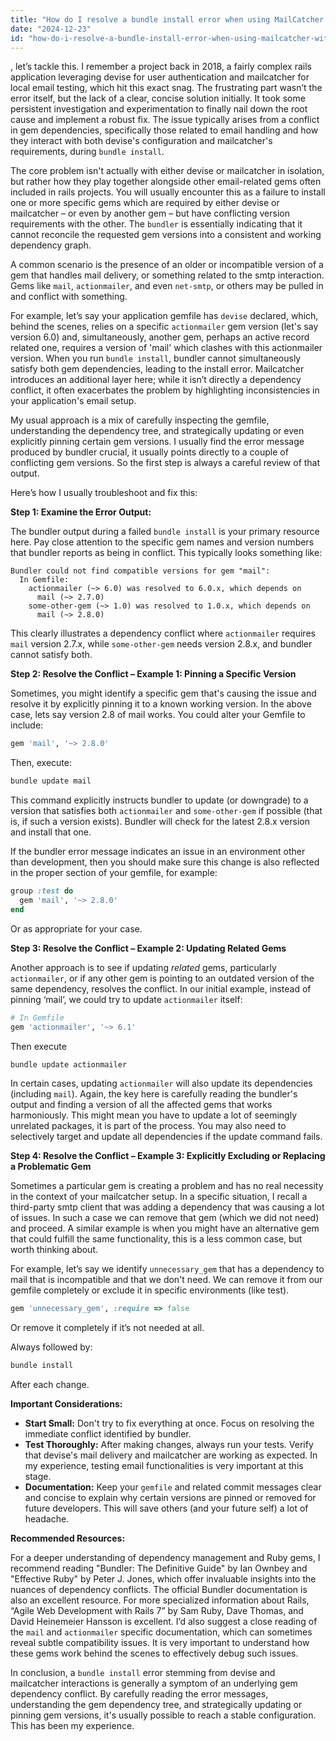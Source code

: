 ```yaml
---
title: "How do I resolve a bundle install error when using MailCatcher with Devise?"
date: "2024-12-23"
id: "how-do-i-resolve-a-bundle-install-error-when-using-mailcatcher-with-devise"
---
```


, let’s tackle this. I remember a project back in 2018, a fairly complex rails application leveraging devise for user authentication and mailcatcher for local email testing, which hit this exact snag. The frustrating part wasn’t the error itself, but the lack of a clear, concise solution initially. It took some persistent investigation and experimentation to finally nail down the root cause and implement a robust fix. The issue typically arises from a conflict in gem dependencies, specifically those related to email handling and how they interact with both devise's configuration and mailcatcher's requirements, during `bundle install`.

The core problem isn't actually with either devise or mailcatcher in isolation, but rather how they play together alongside other email-related gems often included in rails projects. You will usually encounter this as a failure to install one or more specific gems which are required by either devise or mailcatcher – or even by another gem – but have conflicting version requirements with the other. The `bundler` is essentially indicating that it cannot reconcile the requested gem versions into a consistent and working dependency graph.

A common scenario is the presence of an older or incompatible version of a gem that handles mail delivery, or something related to the smtp interaction. Gems like `mail`, `actionmailer`, and even `net-smtp`, or others may be pulled in and conflict with something.

For example, let’s say your application gemfile has `devise` declared, which, behind the scenes, relies on a specific `actionmailer` gem version (let's say version 6.0) and, simultaneously, another gem, perhaps an active record related one, requires a version of 'mail' which clashes with this actionmailer version. When you run `bundle install`, bundler cannot simultaneously satisfy both gem dependencies, leading to the install error. Mailcatcher introduces an additional layer here; while it isn’t directly a dependency conflict, it often exacerbates the problem by highlighting inconsistencies in your application's email setup.

My usual approach is a mix of carefully inspecting the gemfile, understanding the dependency tree, and strategically updating or even explicitly pinning certain gem versions. I usually find the error message produced by bundler crucial, it usually points directly to a couple of conflicting gem versions. So the first step is always a careful review of that output.

Here’s how I usually troubleshoot and fix this:

**Step 1: Examine the Error Output:**

The bundler output during a failed `bundle install` is your primary resource here. Pay close attention to the specific gem names and version numbers that bundler reports as being in conflict. This typically looks something like:

```
Bundler could not find compatible versions for gem "mail":
  In Gemfile:
    actionmailer (~> 6.0) was resolved to 6.0.x, which depends on
      mail (~> 2.7.0)
    some-other-gem (~> 1.0) was resolved to 1.0.x, which depends on
      mail (~> 2.8.0)
```

This clearly illustrates a dependency conflict where `actionmailer` requires `mail` version 2.7.x, while `some-other-gem` needs version 2.8.x, and bundler cannot satisfy both.

**Step 2: Resolve the Conflict – Example 1: Pinning a Specific Version**

Sometimes, you might identify a specific gem that's causing the issue and resolve it by explicitly pinning it to a known working version. In the above case, lets say version 2.8 of mail works. You could alter your Gemfile to include:

```ruby
gem 'mail', '~> 2.8.0'
```

Then, execute:

```bash
bundle update mail
```

This command explicitly instructs bundler to update (or downgrade) to a version that satisfies both `actionmailer` and `some-other-gem` if possible (that is, if such a version exists). Bundler will check for the latest 2.8.x version and install that one.

If the bundler error message indicates an issue in an environment other than development, then you should make sure this change is also reflected in the proper section of your gemfile, for example:

```ruby
group :test do
  gem 'mail', '~> 2.8.0'
end
```
Or as appropriate for your case.

**Step 3: Resolve the Conflict – Example 2: Updating Related Gems**

Another approach is to see if updating *related* gems, particularly `actionmailer`, or if any other gem is pointing to an outdated version of the same dependency, resolves the conflict. In our initial example, instead of pinning ‘mail’, we could try to update `actionmailer` itself:

```ruby
# In Gemfile
gem 'actionmailer', '~> 6.1'
```
Then execute

```bash
bundle update actionmailer
```

In certain cases, updating `actionmailer` will also update its dependencies (including `mail`). Again, the key here is carefully reading the bundler's output and finding a version of all the affected gems that works harmoniously. This might mean you have to update a lot of seemingly unrelated packages, it is part of the process. You may also need to selectively target and update all dependencies if the update command fails.

**Step 4: Resolve the Conflict – Example 3: Explicitly Excluding or Replacing a Problematic Gem**

Sometimes a particular gem is creating a problem and has no real necessity in the context of your mailcatcher setup. In a specific situation, I recall a third-party smtp client that was adding a dependency that was causing a lot of issues. In such a case we can remove that gem (which we did not need) and proceed. A similar example is when you might have an alternative gem that could fulfill the same functionality, this is a less common case, but worth thinking about.

For example, let’s say we identify `unnecessary_gem` that has a dependency to mail that is incompatible and that we don't need. We can remove it from our gemfile completely or exclude it in specific environments (like test).

```ruby
gem 'unnecessary_gem', :require => false
```

Or remove it completely if it’s not needed at all.

Always followed by:

```bash
bundle install
```

After each change.

**Important Considerations:**

*   **Start Small:** Don't try to fix everything at once. Focus on resolving the immediate conflict identified by bundler.
*   **Test Thoroughly:** After making changes, always run your tests. Verify that devise's mail delivery and mailcatcher are working as expected. In my experience, testing email functionalities is very important at this stage.
*   **Documentation:** Keep your `gemfile` and related commit messages clear and concise to explain why certain versions are pinned or removed for future developers. This will save others (and your future self) a lot of headache.

**Recommended Resources:**

For a deeper understanding of dependency management and Ruby gems, I recommend reading "Bundler: The Definitive Guide" by Ian Ownbey and "Effective Ruby" by Peter J. Jones, which offer invaluable insights into the nuances of dependency conflicts. The official Bundler documentation is also an excellent resource. For more specialized information about Rails, “Agile Web Development with Rails 7” by Sam Ruby, Dave Thomas, and David Heinemeier Hansson is excellent. I’d also suggest a close reading of the `mail` and `actionmailer` specific documentation, which can sometimes reveal subtle compatibility issues. It is very important to understand how these gems work behind the scenes to effectively debug such issues.

In conclusion, a `bundle install` error stemming from devise and mailcatcher interactions is generally a symptom of an underlying gem dependency conflict. By carefully reading the error messages, understanding the gem dependency tree, and strategically updating or pinning gem versions, it's usually possible to reach a stable configuration. This has been my experience.
